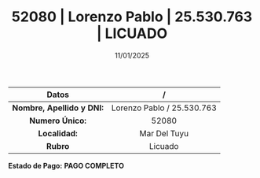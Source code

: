 ﻿---
title: 52080 | Lorenzo Pablo | 25.530.763 | LICUADO
date: 11/01/2025
draft: false
tags: ['mar-del-tuyu', 'titular', 'licuado']
---

|          **Datos**          |  /  |
|:---------------------------:|:---:|
| **Nombre, Apellido y DNI:** | Lorenzo Pablo / 25.530.763 |
|      **Numero Único:**      | 52080 |
|        **Localidad:**       | Mar Del Tuyu |
|          **Rubro**          | Licuado |

**Estado de Pago:** **PAGO COMPLETO**
